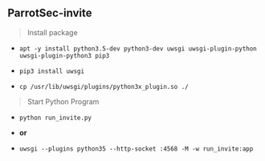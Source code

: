 ## ParrotSec-invite

> Install package

- `apt -y install python3.5-dev python3-dev uwsgi uwsgi-plugin-python uwsgi-plugin-python3 pip3`

- `pip3 install uwsgi`

- `cp /usr/lib/uwsgi/plugins/python3x_plugin.so ./`

> Start Python Program

- `python run_invite.py`

- **or**

- `uwsgi --plugins python35 --http-socket :4568 -M -w run_invite:app`
